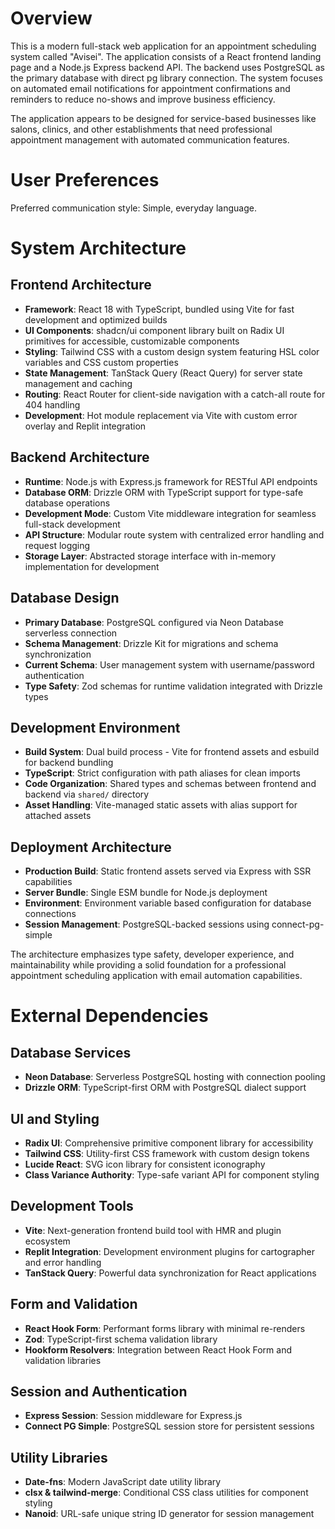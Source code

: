 # Overview

This is a modern full-stack web application for an appointment scheduling system called "Avisei". The application consists of a React frontend landing page and a Node.js Express backend API. The backend uses PostgreSQL as the primary database with direct pg library connection. The system focuses on automated email notifications for appointment confirmations and reminders to reduce no-shows and improve business efficiency.

The application appears to be designed for service-based businesses like salons, clinics, and other establishments that need professional appointment management with automated communication features.

# User Preferences

Preferred communication style: Simple, everyday language.

# System Architecture

## Frontend Architecture
- **Framework**: React 18 with TypeScript, bundled using Vite for fast development and optimized builds
- **UI Components**: shadcn/ui component library built on Radix UI primitives for accessible, customizable components
- **Styling**: Tailwind CSS with a custom design system featuring HSL color variables and CSS custom properties
- **State Management**: TanStack Query (React Query) for server state management and caching
- **Routing**: React Router for client-side navigation with a catch-all route for 404 handling
- **Development**: Hot module replacement via Vite with custom error overlay and Replit integration

## Backend Architecture
- **Runtime**: Node.js with Express.js framework for RESTful API endpoints
- **Database ORM**: Drizzle ORM with TypeScript support for type-safe database operations
- **Development Mode**: Custom Vite middleware integration for seamless full-stack development
- **API Structure**: Modular route system with centralized error handling and request logging
- **Storage Layer**: Abstracted storage interface with in-memory implementation for development

## Database Design
- **Primary Database**: PostgreSQL configured via Neon Database serverless connection
- **Schema Management**: Drizzle Kit for migrations and schema synchronization
- **Current Schema**: User management system with username/password authentication
- **Type Safety**: Zod schemas for runtime validation integrated with Drizzle types

## Development Environment
- **Build System**: Dual build process - Vite for frontend assets and esbuild for backend bundling
- **TypeScript**: Strict configuration with path aliases for clean imports
- **Code Organization**: Shared types and schemas between frontend and backend via `shared/` directory
- **Asset Handling**: Vite-managed static assets with alias support for attached assets

## Deployment Architecture
- **Production Build**: Static frontend assets served via Express with SSR capabilities
- **Server Bundle**: Single ESM bundle for Node.js deployment
- **Environment**: Environment variable based configuration for database connections
- **Session Management**: PostgreSQL-backed sessions using connect-pg-simple

The architecture emphasizes type safety, developer experience, and maintainability while providing a solid foundation for a professional appointment scheduling application with email automation capabilities.

# External Dependencies

## Database Services
- **Neon Database**: Serverless PostgreSQL hosting with connection pooling
- **Drizzle ORM**: TypeScript-first ORM with PostgreSQL dialect support

## UI and Styling
- **Radix UI**: Comprehensive primitive component library for accessibility
- **Tailwind CSS**: Utility-first CSS framework with custom design tokens
- **Lucide React**: SVG icon library for consistent iconography
- **Class Variance Authority**: Type-safe variant API for component styling

## Development Tools
- **Vite**: Next-generation frontend build tool with HMR and plugin ecosystem
- **Replit Integration**: Development environment plugins for cartographer and error handling
- **TanStack Query**: Powerful data synchronization for React applications

## Form and Validation
- **React Hook Form**: Performant forms library with minimal re-renders
- **Zod**: TypeScript-first schema validation library
- **Hookform Resolvers**: Integration between React Hook Form and validation libraries

## Session and Authentication
- **Express Session**: Session middleware for Express.js
- **Connect PG Simple**: PostgreSQL session store for persistent sessions

## Utility Libraries
- **Date-fns**: Modern JavaScript date utility library
- **clsx & tailwind-merge**: Conditional CSS class utilities for component styling
- **Nanoid**: URL-safe unique string ID generator for session management